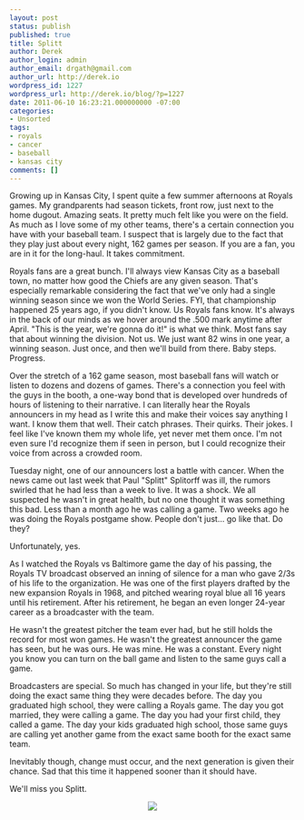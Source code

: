 ```yaml
---
layout: post
status: publish
published: true
title: Splitt
author: Derek
author_login: admin
author_email: drgath@gmail.com
author_url: http://derek.io
wordpress_id: 1227
wordpress_url: http://derek.io/blog/?p=1227
date: 2011-06-10 16:23:21.000000000 -07:00
categories:
- Unsorted
tags:
- royals
- cancer
- baseball
- kansas city
comments: []
---
```

Growing up in Kansas City, I spent quite a few summer afternoons at Royals games.  My grandparents had season tickets, front row, just next to the home dugout.  Amazing seats.  It pretty much felt like you were on the field.  As much as I love some of my other teams, there's a certain connection you have with your baseball team.  I suspect that is largely due to the fact that they play just about every night, 162 games per season.  If you are a fan, you are in it for the long-haul.  It takes commitment.

<!-- more -->

Royals fans are a great bunch.  I'll always view Kansas City as a baseball town, no matter how good the Chiefs are any given season.  That's especially remarkable considering the fact that we've only had a single winning season since we won the World Series.  FYI, that championship happened 25 years ago, if you didn't know.  Us Royals fans know.  It's always in the back of our minds as we hover around the .500 mark anytime after April. "This is the year, we're gonna do it!" is what we think.  Most fans say that about winning the division.  Not us.  We just want 82 wins in one year, a winning season. Just once, and then we'll build from there.  Baby steps.  Progress.

Over the stretch of a 162 game season, most baseball fans will watch or listen to dozens and dozens of games.  There's a connection you feel with the guys in the booth, a one-way bond that is developed over hundreds of hours of listening to their narrative.  I can literally hear the Royals announcers in my head as I write this and make their voices say anything I want.  I know them that well.  Their catch phrases.  Their quirks.  Their jokes.  I feel like I've known them my whole life, yet never met them once.  I'm not even sure I'd recognize them if seen in person, but I could recognize their voice from across a crowded room.

Tuesday night, one of our announcers lost a battle with cancer.  When the news came out last week that Paul "Splitt" Splitorff was ill, the rumors swirled that he had less than a week to live.  It was a shock.  We all suspected he wasn't in great health, but no one thought it was something this bad.  Less than a month ago he was calling a game.  Two weeks ago he was doing the Royals postgame show.  People don't just... go like that.  Do they?

Unfortunately, yes.

As I watched the Royals vs Baltimore game the day of his passing, the Royals TV broadcast observed an inning of silence for a man who gave 2/3s of his life to the organization.  He was one of the first players drafted by the new expansion Royals in 1968, and pitched wearing royal blue all 16 years until his retirement.  After his retirement, he began an even longer 24-year career as a broadcaster with the team.

He wasn't the greatest pitcher the team ever had, but he still holds the record for most won games.  He wasn't the greatest announcer the game has seen, but he was ours.  He was mine.  He was a constant.  Every night you know you can turn on the ball game and listen to the same guys call a game.

Broadcasters are special.  So much has changed in your life, but they're still doing the exact same thing they were decades before.  The day you graduated high school, they were calling a Royals game.  The day you got married, they were calling a game.  The day you had your first child, they called a game.  The day your kids graduated high school, those same guys are calling yet another game from the exact same booth for the exact same team.

Inevitably though, change must occur, and the next generation is given their chance.  Sad that this time it happened sooner than it should have.

We'll miss you Splitt.

<div align="center"><img src="http://www.nerdbaseball.com/wp-content/uploads/2009/08/splittorff-paul1.jpg"></div>
